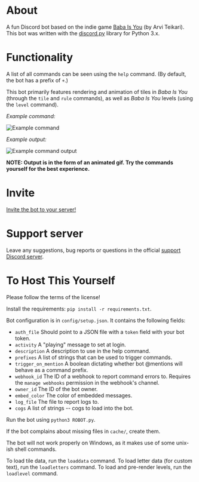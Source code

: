 # About

A fun Discord bot based on the indie game [Baba Is You](https://store.steampowered.com/app/736260/Baba_Is_You/) (by Arvi Teikari). This bot was written with the [discord.py](https://discordpy.readthedocs.io/en/latest/) library for Python 3.x.

# Functionality

A list of all commands can be seen using the `help` command. (By default, the bot has a prefix of `+`.)

This bot primarily features rendering and animation of
tiles in *Baba Is You* (through the `tile` and `rule` commands), 
as well as *Baba Is You* levels (using the `level` command).

*Example command:*

![Example command](https://cdn.discordapp.com/attachments/420095557231443988/596606587800387594/unknown.png)

*Example output:*

![Example command output](https://cdn.discordapp.com/attachments/420095557231443988/596606636215500816/unknown.png)

**NOTE: Output is in the form of an animated gif. Try the commands yourself for the best experience.**

# Invite

[Invite the bot to your server!](https://discordapp.com/api/oauth2/authorize?client_id=480227663047294987&scope=bot&permissions=388160)

# Support server

Leave any suggestions, bug reports or questions in the official [support Discord server](https://discord.gg/rMX3YPK).

# To Host This Yourself

Please follow the terms of the license!

Install the requirements: `pip install -r requirements.txt`.

Bot configuration is in `config/setup.json`. It contains the following fields:

* `auth_file` Should point to a JSON file with a `token` field with your bot token.
* `activity` A "playing" message to set at login.
* `description` A description to use in the help command.
* `prefixes` A list of strings that can be used to trigger commands.
* `trigger_on_mention` A boolean dictating whether bot @mentions will behave as a command prefix.
* `webhook_id` The ID of a webhook to report command errors to. Requires the `manage webhooks` permission in the webhook's channel.
* `owner_id` The ID of the bot owner.
* `embed_color` The color of embedded messages.
* `log_file` The file to report logs to.
* `cogs` A list of strings -- cogs to load into the bot.


Run the bot using `python3 ROBOT.py`.

If the bot complains about missing files in `cache/`, create them.

The bot will not work properly on Windows, as it makes use of some unix-ish shell commands.

To load tile data, run the `loaddata` command. To load letter data (for custom text), run the `loadletters` command. To load and pre-render levels, run the `loadlevel` command.
